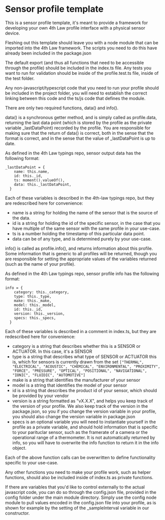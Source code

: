 # Sensor profile template

This is a sensor profile template, it's meant to provide a framework for developing your own 4th Law profile interface with a physical sensor device.

Fleshing out this template should leave you with a node module that can be imported into the 4th Law framework. The scripts you need to do this have already been included in the package.json

The default export (and thus all functions that need to be accessible through the profile) should be included in the index.ts file. Any tests you want to run for validation should be inside of the profile.test.ts file, inside of the test folder.

Any non-javascript/typescript code that you need to run your profile should be included in the project folder, you will need to establish the correct linking between this code and the ts/js code that defines the module.

There are only two required functions, data() and info().

data() is a synchronous getter method, and is simply called as profile.data, returning the last data point (which is stored by the profile as the private variable \_lastDataPoint) recorded by the profile. You are responsible for making sure that the return of data() is correct, both in the sense that the format is correct, and in the sense that the value of \_lastDataPoint is up to date.

As defined in the 4th Law typings repo, sensor output data has the following format:
```
_lastDataPoint = {
    name: this.name,
    id: this._id,
    ts: moment().valueOf(),
    data: this._lastDataPoint,
  }
```
Each of these variables is described in the 4th-law typings repo, but they are redescribed here for convenience:
  - name is a string for holding the name of the sensor that is the source of the data.
  - id is a string for holding the id of the specific sensor, in the case that you have multiple of the same sensor with the same profile in your use-case.
  - ts is a number holding the timestamp of this particular data point.
  - data can be of any type, and is determined purely by your use-case.

info() is called as profile.info(), and returns information about this profile. Some information that is generic to all profiles will be returned, though you are responsible for setting the appropriate values of the variables returned (such as the name of your profile).

As defined in the 4th Law typings repo, sensor profile info has the following format:
```
info = {
    category: this._category,
    type: this._type,
    make: this._make,
    model: this._model,
    id: this._id,
    version: this._version,
    specs: this._specs,
  }
```
Each of these variables is described in a comment in index.ts, but they are redescribed here for convenience:
  - category is a string that describes whether this is a SENSOR or ACTUATOR. In this case, it's a SENSOR
  - type is a string that describes what type of SENSOR or ACTUATOR this is, which for sensors is currently drawn from the set ```["THERMAL", "ELECTRICAL", "ACOUSTIC", "CHEMICAL", "ENVIRONMENTAL", "PROXIMITY", "FORCE", "PRESSURE", "OPTICAL", "POSITIONAL", "NAVIGATIONAL", "IONIC", "FLUIDIC", "AUTOMOTIVE"]```
  - make is a string that identifies the manufacturer of your sensor
  - model is a string that identifies the model of your sensor
  - id is a string that describes the product id of your sensor, which should be provided by your vendor
  - version is a string formatted as "vX.X.X", and helps you keep track of the version of your profile. We also keep track of the version in the package.json, so you if you change the version variable in your profile, you should also change the version variable in package.json
  - specs is an optional variable you will need to instantiate yourself in the profile as a private variable, and should hold information that is specific to your parituclar sensor, such as the framerate of a camera or the operational range of a thermometer. It is not automatically returned by info, so you will have to overwrite the info function to return it in the info object.

Each of the above function calls can be overwritten to define functionality specific to your use-case.

Any other functions you need to make your profile work, such as helper functions, should also be included inside of index.ts as private functions.

If there are variables that you'd like to control externally to the actual javascript code, you can do so through the config.json file, provided in the config folder under the main module directory. Simply use the config node module to pull values encoded in the config.json file into your profile, as is shown for example by the setting of the \_sampleInterval variable in our constructor.
